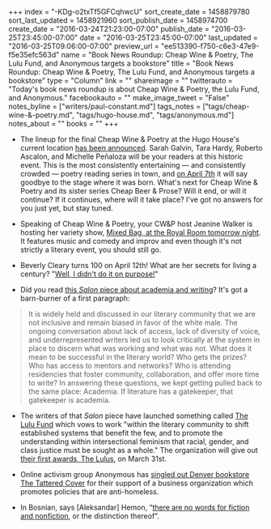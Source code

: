 +++
index = "-KDg-o2txTf5GFCqhwcU"
sort_create_date = 1458879780
sort_last_updated = 1458921960
sort_publish_date = 1458974700
create_date = "2016-03-24T21:23:00-07:00"
publish_date = "2016-03-25T23:45:00-07:00"
date = "2016-03-25T23:45:00-07:00"
last_updated = "2016-03-25T09:06:00-07:00"
preview_url = "ee513390-f750-c6e3-47e9-f5e35efc563d"
name = "Book News Roundup: Cheap Wine & Poetry, The Lulu Fund, and Anonymous targets a bookstore"
title = "Book News Roundup: Cheap Wine & Poetry, The Lulu Fund, and Anonymous targets a bookstore"
type = "Column"
link = ""
shareimage = ""
twitterauto = "Today's book news roundup is about Cheap Wine & Poetry, the Lulu Fund, and Anonymous."
facebookauto = ""
make_image_tweet = "False"
notes_byline = ["writers/paul-constant.md"]
tags_notes = ["tags/cheap-wine-&amp;-poetry.md", "tags/hugo-house.md", "tags/anonymous.md"]
notes_about = ""
books = ""
+++
* The lineup for the final Cheap Wine & Poetry at the Hugo House's current location [has been announced](https://hugohouse.org/event/cheap-wine-poetry-april-2016/). Sarah Galvin, Tara Hardy, Roberto Ascalon, and Michelle Peñaloza will be your readers at this historic event. This is the most consistently entertaining — and consistently crowded — poetry reading series in town, and [on April 7th](https://hugohouse.org/event/cheap-wine-poetry-april-2016/) it will say goodbye to the stage where it was born. What's next for Cheap Wine & Poetry and its sister series Cheap Beer & Prose? Will it end, or will it continue? If it continues, where will it take place? I've got no answers for you just yet, but stay tuned.

* Speaking of Cheap Wine & Poetry, your CW&P host Jeanine Walker is hosting her variety show, [Mixed Bag, at the Royal Room tomorrow night](https://www.facebook.com/events/1096162050423337/). It features music and comedy and improv and even though it's not strictly a literary event, you should still go.

* Beverly Cleary turns 100 on April 12th! What are her secrets for living a century? "[Well, I didn't do it on purpose!](http://www.today.com/parents/99-author-beverly-cleary-beloved-generations-readers-t82256)"

* Did you read [this *Salon* piece about academia and writing](http://www.salon.com/2016/03/22/most_writers_get_screwed_we_did_the_math_and_its_true_literary_prizes_exclude_writers_outside_the_campus_gates/)? It's got a barn-burner of a first paragraph:

<blockquote>It is widely held and discussed in our literary community that we are not inclusive and remain biased in favor of the white male. The ongoing conversation about lack of access, lack of diversity of voice, and underrepresented writers led us to look critically at the system in place to discern what was working and what was not. What does it mean to be successful in the literary world? Who gets the prizes? Who has access to mentors and networks? Who is attending residencies that foster community, collaboration, and offer more time to write?  In answering these questions, we kept getting pulled back to the same place: Academia. If literature has a gatekeeper, that gatekeeper is academia.</blockquote>

* The writers of that *Salon* piece have launched something called [The Lulu Fund](http://thelulufund.org/about/) which vows to work "within the literary community to shift established systems that benefit the few, and to promote the understanding within intersectional feminism that racial, gender, and class justice must be sought as a whole." The organization will give out [their first awards, The Lulus](http://thelulufund.org/awards/), on March 31st.

* Online activism group Anonymous has [singled out Denver bookstore The Tattered Cover](http://www.mhpbooks.com/anonymous-targets-denvers-tattered-cover-book-store-over-citys-handling-of-homeless/) for their support of a business organization which promotes policies that are anti-homeless. 

* In Bosnian, says [Aleksandar] Hemon, “[there are no words for fiction and nonfiction](http://www.theguardian.com/books/2016/mar/24/fiction-nonfiction-english-literature-culture-writers-other-languages-stories), or the distinction thereof”. 
